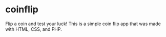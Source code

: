 # coinflip
Flip a coin and test your luck! This is a simple coin flip app that was made with HTML, CSS, and PHP.
